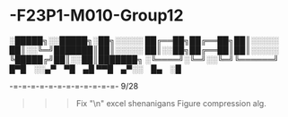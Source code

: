 # -F23P1-M010-Group12
░█████╗░░█████╗░██╗░░░░░
██╔══██╗██╔══██╗██║░░░░░
██║░░╚═╝███████║██║░░░░░
██║░░██╗██╔══██║██║░░░░░
╚█████╔╝██║░░██║███████╗
░╚════╝░╚═╝░░╚═╝╚══════╝
█▀█ ░░▄▀ ▀█ ▄█
▀▀█ ▄▀░░ █▄ ░█

-=-=-=-=-=-=-=-=-=-=-=-=-
9/28
>>> Fix "\\n" excel shenanigans
>>> Figure compression alg. 
